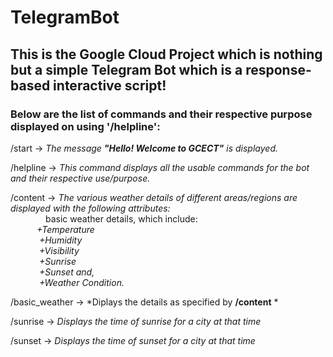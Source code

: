 # TelegramBot

## This is the Google Cloud Project which is nothing but a simple Telegram Bot which is a response-based interactive script!


### Below are the list of commands and their respective purpose displayed on using **'/helpline'**:

  /start -> *The message **"Hello! Welcome to GCECT"** is displayed.*
  
  /helpline -> *This command displays all the usable commands for the bot and their respective use/purpose.*
  
  /content -> *The various weather details of different areas/regions are displayed with the following attributes:*  
               &emsp;&emsp;&emsp;&emsp;basic weather details, which include:  
                            &emsp;&emsp;&emsp;*+Temperature  
                            &emsp;&emsp;&emsp; +Humidity  
                            &emsp;&emsp;&emsp; +Visibility  
                            &emsp;&emsp;&emsp; +Sunrise   
                            &emsp;&emsp;&emsp; +Sunset and,  
                            &emsp;&emsp;&emsp; +Weather Condition.*
                
  /basic_weather -> *Diplays the details as specified by **/content** *
  
  /sunrise -> *Displays the time of sunrise for a city at that time*
  
  /sunset -> *Displays the time of sunset for a city at that time*
  

